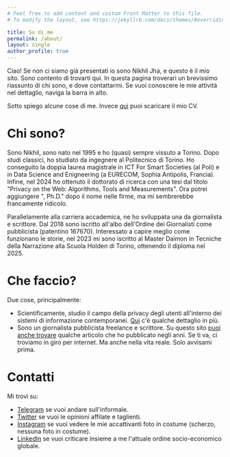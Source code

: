 ```yaml
---
# Feel free to add content and custom Front Matter to this file.
# To modify the layout, see https://jekyllrb.com/docs/themes/#overriding-theme-defaults

title: Su di me
permalink: /about/
layout: single
author_profile: true
---
```


Ciao! Se non ci siamo già presentati io sono Nikhil Jha, e questo è il mio sito. Sono contento di trovarti qui.
In questa pagina troverari un brevissimo riassunto di chi sono, e dove contattarmi.
Se vuoi conoscere le mie attività nel dettaglio, naviga la barra in alto.

Sotto spiego alcune cose di me. Invece [qui](/cv-jha.pdf) puoi scaricare il mio CV.

# Chi sono?
Sono Nikhil, sono nato nel 1995 e ho (quasi) sempre vissuto a Torino.
Dopo studi classici, ho studiato da ingegnere al Politecnico di Torino.
Ho conseguito la doppia laurea magistrale in ICT For Smart Societies (al Poli) e in Data Science and Enigneering (a EURECOM, Sophia Antipolis, Francia).
Infine, nel 2024 ho ottenuto il dottorato di ricerca con una tesi dal titolo "Privacy on the Web: Algorithms, Tools and Measurements".
Ora potrei aggiungere ", Ph.D." dopo il nome nelle firme, ma mi sembrerebbe francamente ridicolo.

Parallelamente alla carriera accademica, ne ho sviluppata una da giornalista e scrittore.
Dal 2018 sono iscritto all'albo dell'Ordine dei Giornalisti come pubblicista (patentino 167670).
Interessato a capire meglio come funzionano le storie, nel 2023 mi sono iscritto al Master Daimon in Tecniche della Narrazione alla Scuola Holden di Torino, ottenendo il diploma nel 2025.

# Che faccio?
Due cose, principalmente:
- Scientificamente, studio il campo della privacy degli utenti all'interno dei sistemi di informazione contemporanei. [Qui](/accademia) c'è qualche dettaglio in più.
- Sono un giornalista pubblicista freelance e scrittore. Su questo sito [puoi anche trovare](/scrittura) qualche articolo che ho pubblicato negli anni. Se ti va, ci troviamo in giro per internet. Ma anche nella vita reale. Solo avvisami prima.

# Contatti
Mi trovi su:
- [Telegram](https://t.me/nikhiljha) se vuoi andare sull'informale.
- [Twitter](https://twitter.com/nikhiljha13) se vuoi le opinioni affilate e taglienti.
- [Instagram](https://instagram.com/nikjha13) se vuoi vedere le mie accattivanti foto in costume (scherzo, nessuna foto in costume).
- [LinkedIn](https://www.linkedin.com/in/nikhil-jha-/) se vuoi criticare insieme a me l'attuale ordine socio-economico globale.
